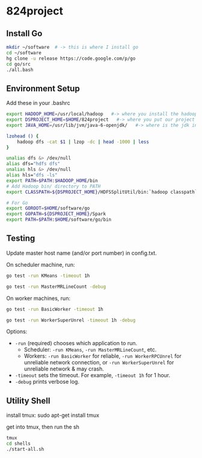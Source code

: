 824project
==========


Install Go
---------
```sh
mkdir ~/software  # -> this is where I install go
cd ~/software
hg clone -u release https://code.google.com/p/go
cd go/src
./all.bash
```

Environment Setup
--------

Add these in your .bashrc

```sh
export HADOOP_HOME=/usr/local/hadoop   #-> where you install the hadoop
export DSPROJECT_HOME=$HOME/824project   #-> where you put our project
export JAVA_HOME=/usr/lib/jvm/java-6-openjdk/   #-> where is the jdk installed

lzohead () {
	hadoop dfs -cat $1 | lzop -dc | head -1000 | less
}

unalias dfs &> /dev/null
alias dfs="hdfs dfs"
unalias hls &> /dev/null
alias hls="dfs -ls"
export PATH=$PATH:$HADOOP_HOME/bin
# Add Hadoop bin/ directory to PATH
export CLASSPATH=${DSPROJECT_HOME}/HDFSSplitUtil/bin:`hadoop classpath`:${CLASSPATH}

# For Go
export GOROOT=$HOME/software/go
export GOPATH=${DSPROJECT_HOME}/Spark
export PATH=$PATH:$HOME/software/go/bin
```

Testing
--------

Update master host name (and/or port number) in config.txt.

On scheduler machine, run:
```sh
go test -run KMeans -timeout 1h
```
```sh
go test -run MasterMRLineCount -debug
```

On worker machines, run:
```sh
go test -run BasicWorker -timeout 1h
```
```sh
go test -run WorkerSuperUnrel -timeout 1h -debug
```

Options:
* `-run` (required) chooses which application to run. 
  - Scheduler: `-run KMeans`, `-run MasterMRLineCount`, etc.
  - Workers: `-run BasicWorker` for reliable, `-run WorkerRPCUnrel` for unreliable network connection, or `-run WorkerSuperUnrel` for unreliable network & may crash.
* `-timeout` sets the timeout. For example, `-timeout 1h` for 1 hour.
* `-debug` prints verbose log.



Utility Shell
--------
install tmux: sudo apt-get install tmux

get into tmux, then run the sh
```sh
tmux
cd shells
./start-all.sh
```
